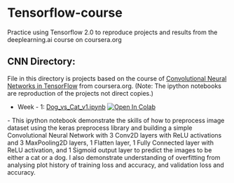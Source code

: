 # Tensorflow-course
Practice using Tensorflow 2.0 to reproduce projects and results from the deeplearning.ai course on coursera.org

## CNN Directory:

File in this directory is projects based on the course of [Convolutional Neural Networks in TensorFlow](https://www.coursera.org/learn/convolutional-neural-networks-tensorflow) from coursera.org. 
(Note: The ipython notebooks are reproduction of the projects not direct copies.)
- Week - 1: [Dog_vs_Cat_v1.ipynb](https://github.com/zhx281/Tensorflow-course/blob/master/CNN/Dog_vs_Cat_v1.ipynb) <a href="https://colab.research.google.com/github/zhx281/Tensorflow-course/blob/master/CNN/Dog_vs_Cat_v1.ipynb">
  <img src="https://colab.research.google.com/assets/colab-badge.svg" alt="Open In Colab"/>
</a>
	- This ipython notebook demonstrate the skills of how to preprocess image dataset using the keras preprocess library and building a simple Convolutional Neural Network with 3 Conv2D layers with ReLU activations and 3 MaxPooling2D layers, 1 Flatten layer, 1 Fully Connected layer with ReLU activation, and 1 Sigmoid output layer to predict the images to be either a cat or a dog. I also demonstrate understanding of overfitting from analysing plot history of training loss and accuracy, and validation loss and accuracy.
